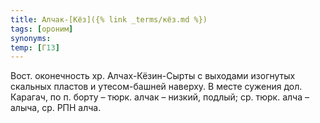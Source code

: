 ```yaml
---
title: Алчак-[Кёз]({% link _terms/кёз.md %})
tags: [ороним]
synonyms:
temp: [Г13]
---
```


Вост. оконечность хр. Алчах-Кёзин-Сырты с выходами изогнутых скальных пластов и
утесом-башней наверху. В месте сужения дол. Карагач, по п. борту – тюрк. алчак –
низкий, подлый; ср. тюрк. алча – алыча, ср. РПН алча.
